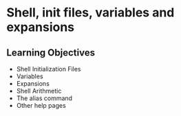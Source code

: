 # Shell, init files, variables and expansions
## Learning Objectives
* Shell Initialization Files
* Variables
* Expansions
* Shell Arithmetic
* The alias command
* Other help pages
